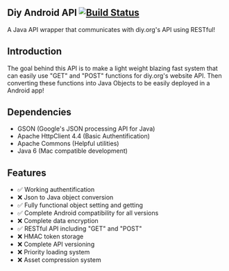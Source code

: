 Diy Android API [![Build Status](https://magnum.travis-ci.com/rywarsaw/diy-android-api.svg?token=eVgVSihfF345Dqi9zyMB&branch=master)](https://magnum.travis-ci.com/rywarsaw/diy-android-api)
-
A Java API wrapper that communicates with diy.org's API using RESTful!

Introduction
-
The goal behind this API is to make a light weight blazing fast system that can easily use "GET" and "POST" functions for diy.org's website API. Then converting these functions into Java Objects to be easily deployed in a Android app!

Dependencies
-
* GSON (Google's JSON processing API for Java)
* Apache HttpClient 4.4 (Basic Authentification)
* Apache Commons (Helpful utilities)
* Java 6 (Mac compatible development)

Features
-
* :white_check_mark: Working authentification
* :x: Json to Java object conversion
* :white_check_mark: Fully functional object setting and getting
* :white_check_mark: Complete Android compatibility for all versions
* :x: Complete data encryption
* :white_check_mark: RESTful API including "GET" and "POST"
* :x: HMAC token storage
* :x: Complete API versioning
* :x: Priority loading system
* :x: Asset compression system
